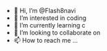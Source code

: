 - 👋 Hi, I’m @Flash8navi
- 👀 I’m interested in coding
- 🌱 I’m currently learning c
- 💞️ I’m looking to collaborate on 
- 📫 How to reach me ...

<!---
Flash8navi/Flash8navi is a ✨ special ✨ repository because its `README.md` (this file) appears on your GitHub profile.
You can click the Preview link to take a look at your changes.
--->
